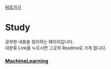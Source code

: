 [뒤로가기](/README.md)
# Study

공부한 내용을 정리하는 페이지입니다.  
대분류 Link를 누르시면 그곳의 Readme로 가게 됩니다.

### [MachineLearning](MachineLearning/README.md)
